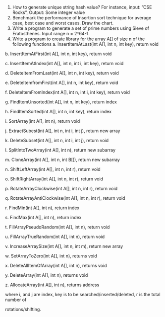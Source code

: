 1. How to generate unique string hash value? For instance, input: ”CSE Rocks”, Output: Some
integer value
2. Benchmark the performance of Insertion sort technique for average case, best case and
worst cases. Draw the chart.
3. Write a program to generate a set of prime numbers using Sieve of Eratosthenes. Input
range n = 2^64-1.
4. Write a program to create library for the array A[] of size n of the following functions
a. InsertItemAtLast(int A[], int n, int key), return void

b. InsertItemAtFirst(int A[], int n, int key), return void

c. InsertItemAtIndex(int A[], int n, int i, int key), return void

d. DeleteItemFromLast(int A[], int n, int key), return void

e. DeleteItemfromFirst(int A[], int n, int key), return void

f. DeleteItemFromIndex(int A[], int n, int i, int key), return void

g. FindItemUnsorted(int A[], int n, int key), return index

h. FindItemSorted(int A[], int n, int key), return index

i. SortArray(int A[], int n), return void

j. ExtractSubest(int A[], int n, int i, int j), return new array

k. DeleteSubset(int A[], int n, int i, int j), return void

l. SplitIntoTwoArray(int A[], int n), return new subarray

m. CloneArray(int A[], int n, int B[]), return new subarray

n. ShiftLeftArray(int A[], int n, int r), return void

o. ShiftRightArray(int A[], int n, int r), return void

p. RotateArrayClockwise(int A[], int n, int r), return void

q. RotateArrayAntiClockwise(int A[], int n, int r), return void

r. FindMin(int A[], int n), return index

s. FindMax(int A[], int n), return index

t. FillArrayPseudoRandom(int A[], int n), return void

u. FillArrayTrueRandom(int A[], int n), return void

v. IncreaseArraySize(int A[], int n, int m), return new array

w. SetArrayToZero(int A[], int n), returns void

x. DeleteAllItemOfArray(int A[], int n), returns void

y. DeleteArray(int A[], int n), returns void

z. AllocateArray(int A[], int n), returns address

where i, and j are index, key is to be searched/inserted/deleted, r is the total number of

rotations/shifting.
